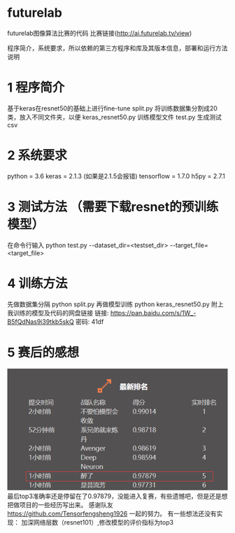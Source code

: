 # futurelab
futurelab图像算法比赛的代码   比赛链接(http://ai.futurelab.tv/view)

程序简介，系统要求，所以依赖的第三方程序和库及其版本信息，部署和运行方法说明

1 程序简介
===
基于keras在resnet50的基础上进行fine-tune
split.py              将训练数据集分割成20类，放入不同文件夹，以便
keras_resnet50.py     训练模型文件
test.py               生成测试csv

2 系统要求
===
python = 3.6
keras = 2.1.3 (如果是2.1.5会报错)
tensorflow = 1.7.0
h5py = 2.7.1
          
3 测试方法 （需要下载resnet的预训练模型）
===
在命令行输入
python test.py --dataset_dir=<testset_dir> --target_file=<target_file>

4 训练方法 
===
先做数据集分隔 
python split.py 
再做模型训练 
python keras_resnet50.py
附上我训练的模型及代码的网盘链接 链接: https://pan.baidu.com/s/1W_-B5fQdNas9i39tkb5skQ 密码: 41df

5 赛后的感想
===
![曾今上过第五](https://github.com/Luxiaoxin/futurelab/blob/master/top5.png)
最后top3准确率还是停留在了0.97879，没能进入复赛，有些遗憾吧，但是还是想把做项目的一些经历写出来。
感谢队友 https://github.com/Tensorfengsheng1926 一起的努力。
有一些想法还没有实现： 加深网络层数（resnet101）,修改模型的评价指标为top3
